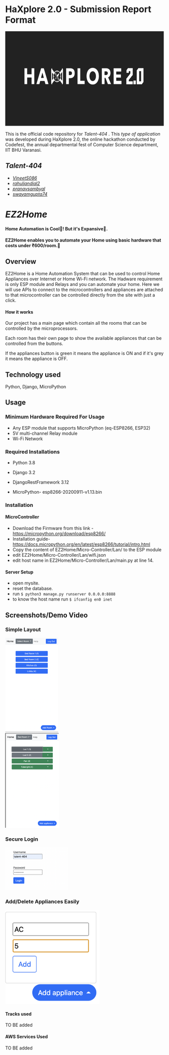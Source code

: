 # HaXplore 2.0 - Submission Report Format
<img src="https://github.com/VineetS086/EZ2Home/blob/main/Screenshots/logo.png" height="300">

This is the official code repository for _Talent-404_ . This _type of application_ was developed during HaXplore 2.0, 
the online hackathon conducted by Codefest, the annual departmental fest of Computer Science department, IIT BHU Varanasi.

## _Talent-404_

* _[VineetS086](https://github.com/VineetS086)_
* _[rahuljandial2](https://github.com/rahuljandial2)_
* _[pranavsambyal](https://github.com/pranavsambyal)_
* _[swayamgupta74](https://github.com/swayamgupta74)_

# _EZ2Home_
#### Home Automation is Cool🤩! But it's Expansive🥲. 
#### EZ2Home enables you to automate your Home using basic hardware that costs under ₹600/room.🤑



## Overview
EZ2Home is a Home Automation System that can be used to control Home Appliances over Internet or Home Wi-Fi network. 
The Hadware requirement is only ESP module and Relays and you can automate your home.
Here we will use APIs to connect to the microcontrollers and appliances are attached to that microcontroller can be 
controlled directly from the site with just a click.

#### How it works
Our project has a main page which contain all the rooms that can be controlled by the microprocessors.

Each room has their own page to show the available appliances that can be controlled from the buttons.

If the appliances button is green it means the appliance is ON and if it's grey it means the appliance is OFF.

## Technology used
Python, Django, MicroPython


## Usage

### Minimum Hardware Required For Usage
* Any ESP module that supports MicroPython (eq-ESP8266, ESP32)
* 5V multi-channel Relay module
* Wi-Fi Network

### Required Installations
* Python 3.8 
* Django 3.2
* DjangoRestFramework 3.12

* MicroPython- esp8266-20200911-v1.13.bin


### Installation
#### MicroController
* Download the Firmware from this link - https://micropython.org/download/esp8266/
* Installation guide- https://docs.micropython.org/en/latest/esp8266/tutorial/intro.html
* Copy the content of EZ2Home/Micro-Controller/Lan/ to the ESP module
* edit EZ2Home/Micro-Controller/Lan/wifi.json
* edit host name in EZ2Home/Micro-Controller/Lan/main.py at line 14.

#### Server Setup
* open mysite.
* reset the database.
* run `$ python3 manage.py runserver 0.0.0.0:8888`
* to know the host name run `$ ifconfig en0 inet` 


## Screenshots/Demo Video

### Simple Layout
<div class="row">
  <div class="column">
<img src="https://github.com/VineetS086/EZ2Home/blob/main/Screenshots/home.png" height="300">
  </div>
  <div class="column">
<img src="https://github.com/VineetS086/EZ2Home/blob/main/Screenshots/room.png" height="300">
  </div>
</div>

### Secure Login
<img src="https://github.com/VineetS086/EZ2Home/blob/main/Screenshots/login.png" width="200">

### Add/Delete Appliances Easily
<img src="https://github.com/VineetS086/EZ2Home/blob/main/Screenshots/add%20appliance.png" width="300">


#### Tracks used
TO BE added


#### AWS Services Used
TO BE added





